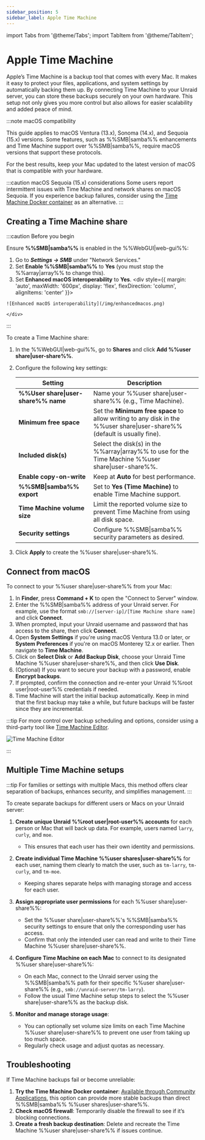 ```yaml
---
sidebar_position: 5
sidebar_label: Apple Time Machine
---
```


import Tabs from '@theme/Tabs';
import TabItem from '@theme/TabItem';

# Apple Time Machine

Apple’s Time Machine is a backup tool that comes with every Mac. It makes it easy to protect your files, applications, and system settings by automatically backing them up. By connecting Time Machine to your Unraid server, you can store these backups securely on your own hardware. This setup not only gives you more control but also allows for easier scalability and added peace of mind.

:::note macOS compatibility

This guide applies to macOS Ventura (13.x), Sonoma (14.x), and Sequoia (15.x) versions. Some features, such as %%SMB|samba%% enhancements and Time Machine support over %%SMB|samba%%, require macOS versions that support these protocols.

For the best results, keep your Mac updated to the latest version of macOS that is compatible with your hardware.

:::caution macOS Sequoia (15.x) considerations
Some users report intermittent issues with Time Machine and network shares on macOS Sequoia. If you experience backup failures, consider using the [Time Machine Docker container](https://unraid.net/community/apps?q=time+machine#r) as an alternative.
:::


## Creating a Time Machine share

:::caution Before you begin

Ensure **%%SMB|samba%%** is enabled in the %%WebGUI|web-gui%%:

  1. Go to ***Settings → SMB*** under "Network Services."
  2. Set **Enable %%SMB|samba%%** to **Yes** (you must stop the %%array|array%% to change this).
  3. Set **Enhanced macOS interoperability** to **Yes**.
    <div style={{ margin: 'auto', maxWidth: '600px', display: 'flex', flexDirection: 'column', alignItems: 'center' }}>

    ![Enhanced macOS interoperability](/img/enhancedmacos.png)

    </div>
:::

To create a Time Machine share:

1. In the %%WebGUI|web-gui%%, go to **Shares** and click **Add %%user share|user-share%%**.
2. Configure the following key settings:

    | Setting                     | Description                                                                                  |
    |-----------------------------|----------------------------------------------------------------------------------------------|
    | **%%User share&#124;user-share%% name**              | Name your %%user share&#124;user-share%% (e.g., Time Machine).                                                       |
    | **Minimum free space**      | Set the **Minimum free space** to allow writing to any disk in the %%user share&#124;user-share%% (default is usually fine). |
    | **Included disk(s)**        | Select the disk(s) in the %%array&#124;array%% to use for the Time Machine %%user share&#124;user-share%%.                          |
    | **Enable copy-on-write**    | Keep at **Auto** for best performance.                                                      |
    | **%%SMB&#124;samba%% export**              | Set to **Yes (Time Machine)** to enable Time Machine support.                               |
    | **Time Machine volume size**| Limit the reported volume size to prevent Time Machine from using all disk space.           |
    | **Security settings**       | Configure %%SMB&#124;samba%% security parameters as desired.                                               |

3. Click **Apply** to create the %%user share|user-share%%.

## Connect from macOS

To connect to your %%user share|user-share%% from your Mac:

1. In **Finder**, press **Command + K** to open the "Connect to Server" window.
2. Enter the %%SMB|samba%% address of your Unraid server. For example, use the format `smb://[server-ip]/[Time Machine share name]` and click **Connect**.
3. When prompted, input your Unraid username and password that has access to the share, then click **Connect**.
4. Open **System Settings** if you're using macOS Ventura 13.0 or later, or **System Preferences** if you're on macOS Monterey 12.x or earlier. Then navigate to **Time Machine**.
5. Click on **Select Disk** or **Add Backup Disk**, choose your Unraid Time Machine %%user share|user-share%%, and then click **Use Disk**.
6. (Optional) If you want to secure your backup with a password, enable **Encrypt backups**.
7. If prompted, confirm the connection and re-enter your Unraid %%root user|root-user%% credentials if needed.
8. Time Machine will start the initial backup automatically. Keep in mind that the first backup may take a while, but future backups will be faster since they are incremental.

:::tip
For more control over backup scheduling and options, consider using a third-party tool like [Time Machine Editor](https://tclementdev.com/timemachineeditor/).
<div style={{ margin: 'auto', maxWidth: '600px', display: 'flex', flexDirection: 'column', alignItems: 'center' }}>

![Time Machine Editor](/img/TimeMachineEditor.png)

</div>
:::

## Multiple Time Machine setups

:::tip
For families or settings with multiple Macs, this method offers clear separation of backups, enhances security, and simplifies management.
:::

To create separate backups for different users or Macs on your Unraid server:

1. **Create unique Unraid %%root user|root-user%% accounts** for each person or Mac that will back up data. For example, users named `larry`, `curly`, and `moe`.
   - This ensures that each user has their own identity and permissions.

2. **Create individual Time Machine %%user shares|user-share%%** for each user, naming them clearly to match the user, such as `tm-larry`, `tm-curly`, and `tm-moe`.
   - Keeping shares separate helps with managing storage and access for each user.

3. **Assign appropriate user permissions** for each %%user share|user-share%%:
   - Set the %%user share|user-share%%'s %%SMB|samba%% security settings to ensure that only the corresponding user has access.
   - Confirm that only the intended user can read and write to their Time Machine %%user share|user-share%%.

4. **Configure Time Machine on each Mac** to connect to its designated %%user share|user-share%%:
   - On each Mac, connect to the Unraid server using the %%SMB|samba%% path for their specific %%user share|user-share%% (e.g., `smb://unraid-server/tm-larry`).
   - Follow the usual Time Machine setup steps to select the %%user share|user-share%% as the backup disk.

5. **Monitor and manage storage usage**:
   - You can optionally set volume size limits on each Time Machine %%user share|user-share%% to prevent one user from taking up too much space.
   - Regularly check usage and adjust quotas as necessary.

## Troubleshooting

If Time Machine backups fail or become unreliable:

1. **Try the Time Machine Docker container**: [Available through Community Applications](https://unraid.net/community/apps?q=time+machine#r), this option can provide more stable backups than direct %%SMB|samba%% %%user shares|user-share%%.
2. **Check macOS firewall**: Temporarily disable the firewall to see if it’s blocking connections.
3. **Create a fresh backup destination**: Delete and recreate the Time Machine %%user share|user-share%% if issues continue.
